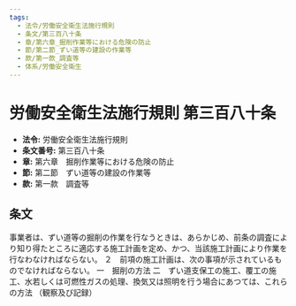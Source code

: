 ```yaml
---
tags:
  - 法令/労働安全衛生法施行規則
  - 条文/第三百八十条
  - 章/第六章_掘削作業等における危険の防止
  - 節/第二節_ずい道等の建設の作業等
  - 款/第一款_調査等
  - 体系/労働安全衛生
---
```

# 労働安全衛生法施行規則 第三百八十条

- **法令:** 労働安全衛生法施行規則
- **条文番号:** 第三百八十条
- **章:** 第六章　掘削作業等における危険の防止
- **節:** 第二節　ずい道等の建設の作業等
- **款:** 第一款　調査等

## 条文
事業者は、ずい道等の掘削の作業を行なうときは、あらかじめ、前条の調査により知り得たところに適応する施工計画を定め、かつ、当該施工計画により作業を行なわなければならない。
２　前項の施工計画は、次の事項が示されているものでなければならない。
一　掘削の方法
二　ずい道支保工の施工、覆工の施工、水若しくは可燃性ガスの処理、換気又は照明を行う場合にあつては、これらの方法
（観察及び記録）

